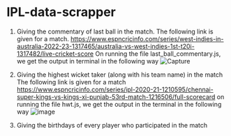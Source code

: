 # IPL-data-scrapper
1. Giving the commentary of last ball in the match.
The following link is given for a match. 
https://www.espncricinfo.com/series/west-indies-in-australia-2022-23-1317465/australia-vs-west-indies-1st-t20i-1317482/live-cricket-score
On running the file last_ball_commentary.js, we get the output in terminal in the following way
![Capture](https://user-images.githubusercontent.com/50367790/209076574-c6a41781-003a-43bd-a6a0-8c295907e412.PNG)

2. Giving the highest wicket taker (along with his team name) in the match
The following link is given for a match
https://www.espncricinfo.com/series/ipl-2020-21-1210595/chennai-super-kings-vs-kings-xi-punjab-53rd-match-1216506/full-scorecard
on running the file hwt.js, we get the output in the terminal in the following way
![image](https://user-images.githubusercontent.com/50367790/209076693-9fcedcf2-85e5-471b-a08c-e9ff209a6fb8.png)

3. Giving the birthdays of every player who participated in the match
